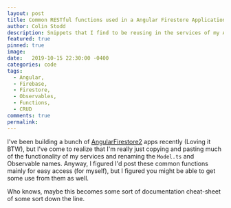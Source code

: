 ```yaml
---
layout: post
title: Common RESTful functions used in a Angular Firestore Application
author: Colin Stodd
description: Snippets that I find to be reusing in the services of my AngularFirestore apps.
featured: true
pinned: true
image:
date:   2019-10-15 22:30:00 -0400
categories: code
tags:
  - Angular,
  - Firebase,
  - Firestore,
  - Observables,
  - Functions,
  - CRUD
comments: true
permalink:
---
```


I've been building a bunch of <a href="https://github.com/angular/angularfire2" target="_blank" rel="noopener">AngularFirestore2</a> apps recently (Loving it BTW), but I've come to realize that I'm really just copying and pasting much of the functionality of my services and renaming the `Model.ts` and Observable names. Anyway, I figured I'd post these common functions mainly for easy access (for myself), but I figured you might be able to get some use from them as well.

Who knows, maybe this becomes some sort of documentation cheat-sheet of some sort down the line.